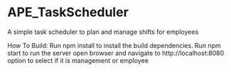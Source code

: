 # APE_TaskScheduler

A simple task scheduler to plan and manage shifts for employees

How To Build: Run npm install to install the build dependencies. Run npm start to run the server open browser and navigate to http://localhost:8080 option to select if it is management or employee
